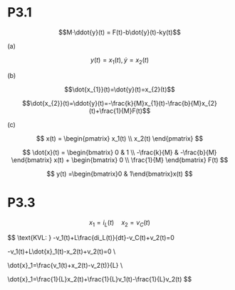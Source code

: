 # P3.1
$$M·\ddot{y}(t) = F(t)-b\dot{y}(t)-ky(t)$$

(a)

$$y(t)=x_{1}(t),  \dot{y}=x_{2}(t)$$

(b)

$$\dot{x_{1}}(t)=\dot{y}(t)=x_{2}(t)$$

$$\dot{x_{2}}(t)=\ddot{y}(t)=-\frac{k}{M}x_{1}(t)-\frac{b}{M}x_{2}(t)+\frac{1}{M}F(t)$$

(c)

$$
x(t) =
\begin{pmatrix}
x_1(t) \\
x_2(t)
\end{pmatrix}
$$



$$
\dot{x}(t) =
\begin{bmatrix}
0 & 1 \\
-\frac{k}{M} & -\frac{b}{M}
\end{bmatrix}
x(t)
+
\begin{bmatrix}
0 \\
\frac{1}{M}
\end{bmatrix}
F(t)
$$


$$
y(t) =\begin{bmatrix}0 & 1\end{bmatrix}x(t)
$$

# P3.3

$$
x_1=i_L(t)\quad x_2=v_C(t)
$$

$$
\text{KVL: } -v_1(t)+L\frac{di_L(t)}{dt}-v_C(t)+v_2(t)=0 

-v_1(t)+L\dot{x}_1(t)-x_2(t)+v_2(t)=0 \\

\dot{x}_1=\frac{v_1(t)+x_2(t)-v_2(t)}{L} \\

\dot{x}_1=\frac{1}{L}x_2(t)+\frac{1}{L}v_1(t)-\frac{1}{L}v_2(t)
$$







